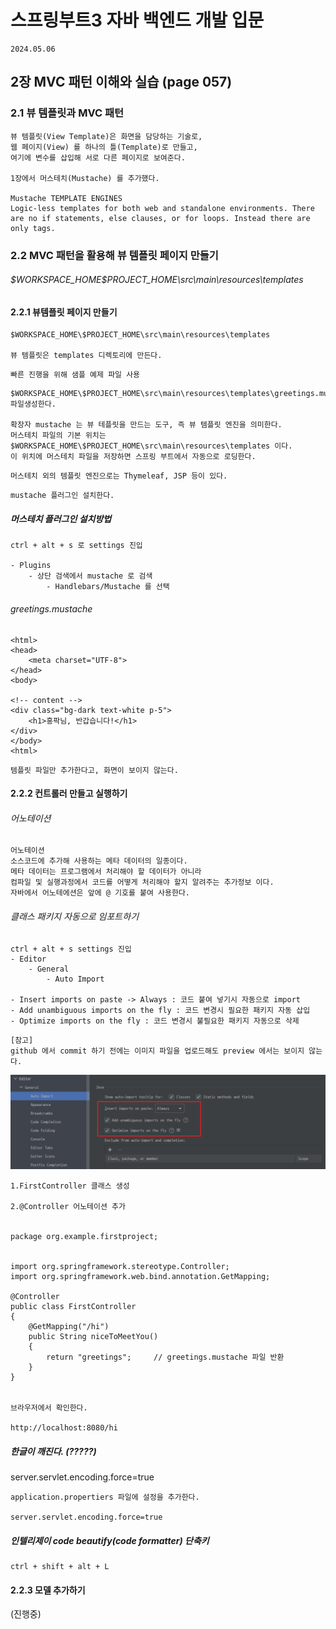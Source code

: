 # 스프링부트3 자바 백엔드 개발 입문

```
2024.05.06
```

## 2장 MVC 패턴 이해와 실습 (page 057)

### 2.1 뷰 템플릿과 MVC 패턴


```
뷰 템플릿(View Template)은 화면을 담당하는 기술로,
웹 페이지(View) 를 하나의 틀(Template)로 만들고, 
여기에 변수를 삽입해 서로 다른 페이지로 보여준다.

1장에서 머스테치(Mustache) 를 추가했다. 

Mustache TEMPLATE ENGINES
Logic-less templates for both web and standalone environments. There are no if statements, else clauses, or for loops. Instead there are only tags.

```


### 2.2 MVC 패턴을 활용해 뷰 템플릿 페이지 만들기

###### $WORKSPACE_HOME\$PROJECT_HOME\src\main\resources\templates

#### 2.2.1 뷰템플릿 페이지 만들기
```
$WORKSPACE_HOME\$PROJECT_HOME\src\main\resources\templates

뷰 템플릿은 templates 디렉토리에 만든다.
```

```
빠른 진행을 위해 샘플 예제 파일 사용
```

```
$WORKSPACE_HOME\$PROJECT_HOME\src\main\resources\templates\greetings.mustache  파일생성한다.

확장자 mustache 는 뷰 테플릿을 만드는 도구, 즉 뷰 템플릿 엔진을 의미한다.
머스테치 파일의 기본 위치는 $WORKSPACE_HOME\$PROJECT_HOME\src\main\resources\templates 이다.
이 위치에 머스테치 파일을 저장하면 스프링 부트에서 자동으로 로딩한다.
```

```
머스테치 외의 템플릿 엔진으로는 Thymeleaf, JSP 등이 있다.
```

```
mustache 플러그인 설치한다.
```


##### 머스테치 플러그인 설치방법 
```
ctrl + alt + s 로 settings 진입

- Plugins
    - 상단 검색에서 mustache 로 검색
        - Handlebars/Mustache 를 선택        
```


###### greetings.mustache
```
<html>
<head>
    <meta charset="UTF-8">
</head>
<body>

<!-- content -->
<div class="bg-dark text-white p-5">
    <h1>홍팍님, 반갑습니다!</h1>
</div>
</body>
<html>
```

```
템플릿 파일만 추가한다고, 화면이 보이지 않는다.
```

#### 2.2.2 컨트롤러 만들고 실행하기


###### 어노테이션
```
어노테이션
소스코드에 추가해 사용하는 메타 데이터의 일종이다.
메타 데이터는 프로그램에서 처리해야 할 데이터가 아니라 
컴파일 및 실행과정에서 코드를 어떻게 처리해야 할지 알려주는 추가정보 이다.
자바에서 어노테에션은 앞에 @ 기호를 붙여 사용한다.
```

###### 클래스 패키지 자동으로 임포트하기
```
ctrl + alt + s settings 진입
- Editor   
    - General
        - Auto Import

- Insert imports on paste -> Always : 코드 붙여 넣기시 자동으로 import 
- Add unambiguous imports on the fly : 코드 변경시 필요한 패키지 자동 삽입
- Optimize imports on the fly : 코드 변경시 불필요한 패키지 자동으로 삭제
```

```
[참고]
github 에서 commit 하기 전에는 이미지 파일을 업로드해도 preview 에서는 보이지 않는다.
```
![캡쳐](./resources/capture_2024-05-06_091149.png)




```
1.FirstController 클래스 생성

2.@Controller 어노테이션 추가


package org.example.firstproject;


import org.springframework.stereotype.Controller;
import org.springframework.web.bind.annotation.GetMapping;

@Controller
public class FirstController
{
    @GetMapping("/hi")
    public String niceToMeetYou()
    {
        return "greetings";     // greetings.mustache 파일 반환
    }
}


브라우저에서 확인한다.

http://localhost:8080/hi

```

##### 한글이 깨진다. (?????)
server.servlet.encoding.force=true
```
application.propertiers 파일에 설정을 추가한다.

server.servlet.encoding.force=true

```

##### 인텔리제이 code beautify(code formatter) 단축키
```
ctrl + shift + alt + L
```



#### 2.2.3 모델 추가하기


(진행중)
